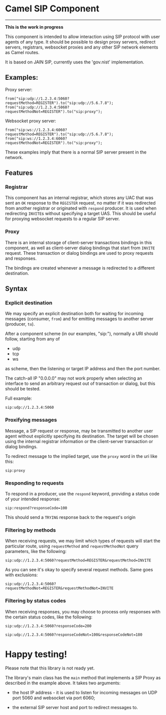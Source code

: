 # Camel SIP Component
-------------------

**This is the work in progress**

This component is intended to allow interaction using SIP protocol with user agents of any type. It should be possible to design proxy servers, redirect servers, registrars, websocket proxies and any other SIP network elements as Camel routes.

It is based on JAIN SIP, currently uses the 'gov.nist' implementation.

## Examples:

Proxy server:

    from("sip:udp://1.2.3.4:5060?requestMethod=REGISTER").to("sip:udp://5.6.7.8");
    from("sip:udp://1.2.3.4:5060?requestMethodNot=REGISTER").to("sip:proxy");

Websocket proxy server:

    from("sip:ws://1.2.3.4:6060?requestMethod=REGISTER").to("sip:udp://5.6.7.8");
    from("sip:ws://1.2.3.4:6060?requestMethodNot=REGISTER").to("sip:proxy");

These examples imply that there is a normal SIP server present in the network.

## Features

### Registrar

This component has an internal registrar, which stores any UAC that was sent an `OK` response to the `REGISTER` request, no matter if it was redirected from another registrar or originated with `respond` producer. It is used when redirecting `INVITE`s without specifying a target UAS. This should be useful for proxying websocket requests to a regular SIP server.

### Proxy

There is an internal storage of client-server transactions bindings in this component, as well as client-server dialog bindings that start from `INVITE` request. These transaction or dialog bindings are used to proxy requests and responses.

The bindings are created whenever a message is redirected to a different destination.

## Syntax

### Explicit destination

We may specify an explicit destination both for waiting for incoming messages (consumer, `from`) and for emitting messages to another server (producer, `to`).

After a component scheme (in our examples, "sip:"), normally a URI should follow, starting from any of

* udp
* tcp
* ws

as scheme, then the listening or target IP address and then the port number.

The catch-all IP "0.0.0.0" may not work properly when selecting an interface to send an arbitrary request out of transaction or dialog, but this should be tested.

Full example:

    sip:udp://1.2.3.4:5060

### Proxifying messages

Message, a SIP request or response, may be transmitted to another user agent without explicitly specifying its destination. The target will be chosen using the internal registrar information or the client-server transaction or dialog bindings. 

To redirect message to the implied target, use the `proxy` word in the uri like this:

    sip:proxy

### Responding to requests

To respond in a producer, use the `respond` keyword, providing a status code of your intended response:

    sip:respond?responseCode=100

This should send a `TRYING` response back to the request's origin

### Filtering by methods

When receiving requests, we may limit which types of requests will start the particular route, using `requestMethod` and `requestMethodNot` query parameters, like the following:

    sip:udp://1.2.3.4:5060?requestMethod=REGISTER&requestMethod=INVITE

As you can see it's okay to specify several request methods. Same goes with exclusions:

    sip:udp://1.2.3.4:5060?requestMethodNot=REGISTER&requestMethodNot=INVITE

### Filtering by status codes

When receiving responses, you may choose to process only responses with the certain status codes, like the following:

    sip:udp://1.2.3.4:5060?responseCode=200

    sip:udp://1.2.3.4:5060?responseCodeNot=100&responseCodeNot=180

# Happy testing!

Please note that this library is not ready yet.

The library's main class has the `main` method that implements a SIP Proxy as described in the example above. It takes two arguments: 

* the host IP address - it is used to listen for incoming messages on UDP port 5060 and websocket via port 6060;

* the external SIP server host and port to redirect messages to.



